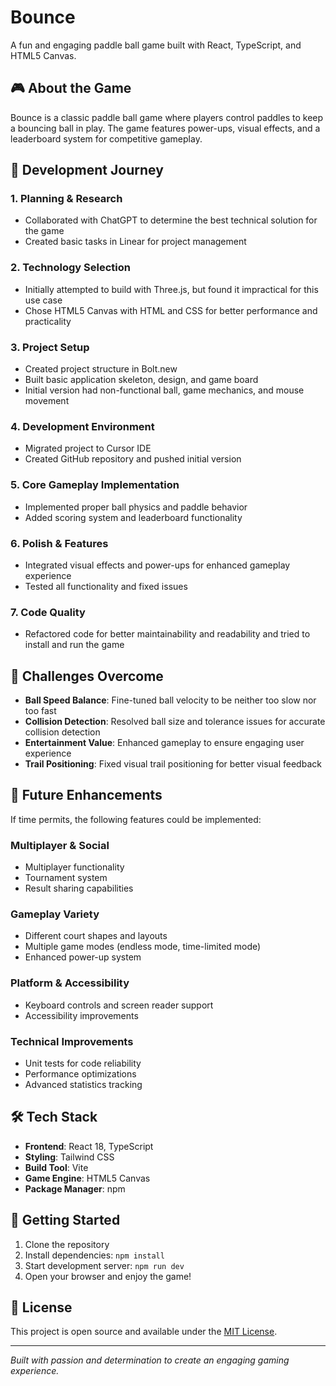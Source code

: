# Bounce

A fun and engaging paddle ball game built with React, TypeScript, and HTML5 Canvas.

## 🎮 About the Game

Bounce is a classic paddle ball game where players control paddles to keep a bouncing ball in play. The game features power-ups, visual effects, and a leaderboard system for competitive gameplay.

## 🚀 Development Journey

### 1. Planning & Research

- Collaborated with ChatGPT to determine the best technical solution for the game
- Created basic tasks in Linear for project management

### 2. Technology Selection

- Initially attempted to build with Three.js, but found it impractical for this use case
- Chose HTML5 Canvas with HTML and CSS for better performance and practicality

### 3. Project Setup

- Created project structure in Bolt.new
- Built basic application skeleton, design, and game board
- Initial version had non-functional ball, game mechanics, and mouse movement

### 4. Development Environment

- Migrated project to Cursor IDE
- Created GitHub repository and pushed initial version

### 5. Core Gameplay Implementation

- Implemented proper ball physics and paddle behavior
- Added scoring system and leaderboard functionality

### 6. Polish & Features

- Integrated visual effects and power-ups for enhanced gameplay experience
- Tested all functionality and fixed issues

### 7. Code Quality

- Refactored code for better maintainability and readability and tried to install and run the game

## 🎯 Challenges Overcome

- **Ball Speed Balance**: Fine-tuned ball velocity to be neither too slow nor too fast
- **Collision Detection**: Resolved ball size and tolerance issues for accurate collision detection
- **Entertainment Value**: Enhanced gameplay to ensure engaging user experience
- **Trail Positioning**: Fixed visual trail positioning for better visual feedback

## 🔮 Future Enhancements

If time permits, the following features could be implemented:

### Multiplayer & Social

- Multiplayer functionality
- Tournament system
- Result sharing capabilities

### Gameplay Variety

- Different court shapes and layouts
- Multiple game modes (endless mode, time-limited mode)
- Enhanced power-up system

### Platform & Accessibility

- Keyboard controls and screen reader support
- Accessibility improvements

### Technical Improvements

- Unit tests for code reliability
- Performance optimizations
- Advanced statistics tracking

## 🛠️ Tech Stack

- **Frontend**: React 18, TypeScript
- **Styling**: Tailwind CSS
- **Build Tool**: Vite
- **Game Engine**: HTML5 Canvas
- **Package Manager**: npm

## 🚀 Getting Started

1. Clone the repository
2. Install dependencies: `npm install`
3. Start development server: `npm run dev`
4. Open your browser and enjoy the game!

## 📝 License

This project is open source and available under the [MIT License](LICENSE).

---

_Built with passion and determination to create an engaging gaming experience._
